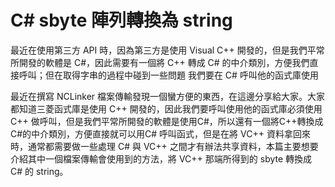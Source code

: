 # C# sbyte 陣列轉換為 string

最近在使用第三方 API 時，因為第三方是使用 Visual C++ 開發的，但是我們平常所開發的軟體是 C#，因此需要有一個將 C++ 轉成 C# 的中介類別，方便我們直接呼叫；但在取得字串的過程中碰到一些問題
我們要在 C# 呼叫他的函式庫使用

最近在撰寫 NCLinker 檔案傳輸發現一個蠻方便的東西，在這邊分享給大家。大家都知道三菱函式庫是使用 C++ 開發的，因此我們要呼叫使用他的函式庫必須使用 C++ 做呼叫，但是我們平常所開發的軟體是使用C#，所以還有一個將C++轉換成C#的中介類別，方便直接就可以用C# 呼叫函式，但是在將 VC++ 資料拿回來時，通常都需要做一些處理 C# 與 VC++ 之間才有辦法共享資料，本篇主要想要介紹其中一個檔案傳輸會使用到的方法，將 VC++ 那端所得到的 sbyte 轉換成 C# 的 string。

